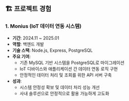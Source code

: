 ## 🏗️ 프로젝트 경험

### 1. Monius (IoT 데이터 연동 시스템)

- **기간**: 2024.11 ~ 2025.01
- **역할**: 백엔드 개발
- **기술 스택**: Node.js, Express, PostgreSQL
- **주요 기여**:
  - 기존 MySQL 기반 시스템을 PostgreSQL로 마이그레이션
  - IoT 디바이스와 애플리케이션 간 데이터 연동 로직 구현
  - 안정적인 데이터 처리 및 조회를 위한 API 서버 구축
- **성과**:
  - 시스템 안정성 확보 및 데이터 처리 성능 개선
  - 사내 솔루션으로 안정적으로 활용 가능하게 고도화
